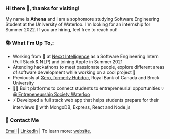 ### Hi there 👋, thanks for visiting!
My name is **Athena** and I am a sophomore studying Software Engineering Student at the University of Waterloo. 
I'm looking for an internship for Summer 2022. If you are hiring, feel free to reach out!

### 📚 What I'm Up To,:
- Working from 🏡 at [Nexxt Intelligence](https://www.nexxt.in/) as a Software Engineering Intern (Full Stack & NLP) and joining Apple in Summer 2021
- Attending hackathons to meet passionate people, explore different areas of software development while working on a cool project 🌱
- Previously at [Xero, formerly Hubdoc](https://www.hubdoc.com/), Royal Bank of Canada and Brock University 
- 👩‍💻 Built platforms to connect students to entrepreneurial opportunities 💡 [@ Entrepeneurship Society Waterloo](https://entsoc.ca/)
- ⚡ Developed a full stack web app that helps students prepare for their interviews 💼 with MongoDB, Express, React and Node.js

### 📧 Contact Me 
[Email](mailto:athenaparthenos2@gmail.com) | [LinkedIn](https://www.linkedin.com/in/athena-liu) | To learn more: [website.](http://athenalry.github.io/)
<!--
**athenalry/athenalry** is a ✨ _special_ ✨ repository because its `README.md` (this file) appears on your GitHub profile.
- 💭 Curious about NLP and have learned about the basics of Machine Learning on Coursera

Here are some ideas to get you started:

- 🔭 I’m currently working on ...
- 🌱 I’m currently learning ...
- 👯 I’m looking to collaborate on ...
- 🤔 I’m looking for help with ...
- 💬 Ask me about ...
- 📫 How to reach me: ...
- 😄 Pronouns: ...
- ⚡ Fun fact: ...
-->
